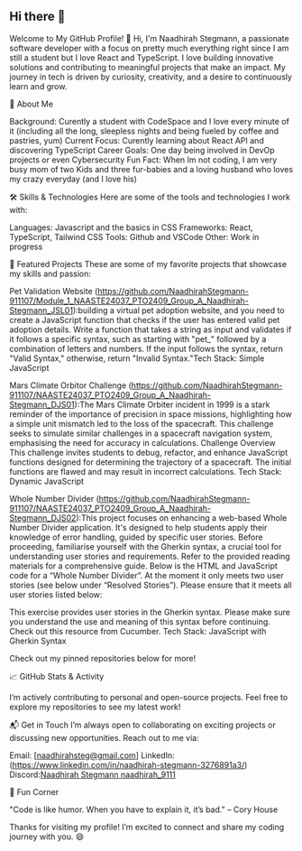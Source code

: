 ## Hi there 👋
Welcome to My GitHub Profile! 👋
Hi, I'm Naadhirah Stegmann, a passionate software developer with a focus on pretty much everything right since I am still a student but I love React and TypeScript. I love building innovative solutions and contributing to meaningful projects that make an impact. My journey in tech is driven by curiosity, creativity, and a desire to continuously learn and grow.

🚀 About Me

Background: Curently a student with CodeSpace and I love every minute of it (including all the long, sleepless nights and being fueled by coffee and pastries, yum)
Current Focus: Curently learning about React API and discovering TypeScript
Career Goals: One day being involved in DevOp projects or even Cybersecurity
Fun Fact: When Im not coding, I am very busy mom of two Kids and three fur-babies and a loving husband who loves my crazy everyday (and I love his)


🛠️ Skills & Technologies
Here are some of the tools and technologies I work with:

Languages: Javascript and the basics in CSS
Frameworks: React, TypeScript, Tailwind CSS
Tools: Github and VSCode
Other: Work in progress


🌟 Featured Projects
These are some of my favorite projects that showcase my skills and passion:

Pet Validation Website (https://github.com/NaadhirahStegmann-911107/Module_1_NAASTE24037_PTO2409_Group_A_Naadhirah-Stegmann_JSL01):building a virtual pet adoption website, and you need to create a JavaScript function that checks if the user has entered valid pet adoption details. Write a function that takes a string as input and validates if it follows a specific syntax, such as starting with "pet_" followed by a combination of letters and numbers. If the input follows the syntax, return "Valid Syntax," otherwise, return "Invalid Syntax."Tech Stack: Simple JavaScript

Mars Climate Orbitor Challenge (https://github.com/NaadhirahStegmann-911107/NAASTE24037_PTO2409_Group_A_Naadhirah-Stegmann_DJS01):The Mars Climate Orbiter incident in 1999 is a stark reminder of the importance of precision in space missions, highlighting how a simple unit mismatch led to the loss of the spacecraft. This challenge seeks to simulate similar challenges in a spacecraft navigation system, emphasising the need for accuracy in calculations.
Challenge Overview
This challenge invites students to debug, refactor, and enhance JavaScript functions designed for determining the trajectory of a spacecraft. The initial functions are flawed and may result in incorrect calculations. Tech Stack: Dynamic JavaScript

Whole Number Divider (https://github.com/NaadhirahStegmann-911107/NAASTE24037_PTO2409_Group_A_Naadhirah-Stegmann_DJS02):This project focuses on enhancing a web-based Whole Number Divider application. It's designed to help students apply their knowledge of error handling, guided by specific user stories. Before proceeding, familiarise yourself with the Gherkin syntax, a crucial tool for understanding user stories and requirements. Refer to the provided reading materials for a comprehensive guide. Below is the HTML and JavaScript code for a “Whole Number Divider”. At the moment it only meets two user stories (see below under “Resolved Stories”). Please ensure that it meets all user stories listed below:

This exercise provides user stories in the Gherkin syntax. Please make sure you understand the use and meaning of this syntax before continuing. Check out this resource from Cucumber.
Tech Stack: JavaScript with Gherkin Syntax


Check out my pinned repositories below for more!

📈 GitHub Stats & Activity

I’m actively contributing to personal and open-source projects. Feel free to explore my repositories to see my latest work!

📬 Get in Touch
I’m always open to collaborating on exciting projects or discussing new opportunities. Reach out to me via:

Email: [naadhirahsteg@gmail.com]
LinkedIn: (https://www.linkedin.com/in/naadhirah-stegmann-3276891a3/)
Discord:[Naadhirah Stegmann
naadhirah_9111](https://discord.com/channels/@me)


🌈 Fun Corner


"Code is like humor. When you have to explain it, it’s bad." – Cory House

Thanks for visiting my profile! I’m excited to connect and share my coding journey with you. 😄
<!--
**NaadhirahStegmann-911107/NaadhirahStegmann-911107** is a ✨ _special_ ✨ repository because its `README.md` (this file) appears on your GitHub profile.

Here are some ideas to get you started:

- 🔭 I’m currently working on ...
- 🌱 I’m currently learning ...
- 👯 I’m looking to collaborate on ...
- 🤔 I’m looking for help with ...
- 💬 Ask me about ...
- 📫 How to reach me: ...
- 😄 Pronouns: ...
- ⚡ Fun fact: ...
-->

